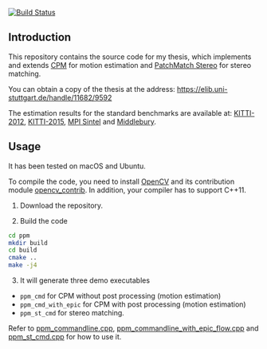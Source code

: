 [![Build Status](https://travis-ci.org/csukuangfj/ppm.svg?branch=master)](https://travis-ci.org/csukuangfj/ppm)


## Introduction

This repository contains the source code for my thesis,
which implements and extends [CPM][1] for motion estimation
and [PatchMatch Stereo][2] for stereo matching.

You can obtain a copy of the thesis at the address: https://elib.uni-stuttgart.de/handle/11682/9592

The estimation results
for the standard benchmarks are available
at: [KITTI-2012][8], [KITTI-2015][9],
[MPI Sintel][10] and [Middlebury][11].

## Usage

It has been tested on macOS and Ubuntu.

To compile the code, you need to install [OpenCV][3]
and its contribution module [opencv_contrib][4].
In addition, your compiler has to support C++11.

1. Download the repository.

2. Build the code

```.sh
cd ppm
mkdir build
cd build
cmake ..
make -j4
```

3. It will generate three demo executables
 - `ppm_cmd` for CPM without post processing (motion estimation)
 - `ppm_cmd_with_epic` for CPM with post processing (motion estimation)
 - `ppm_st_cmd` for stereo matching.

Refer to [ppm_commandline.cpp][5],
[ppm_commandline_with_epic_flow.cpp][6]
and [ppm_st_cmd.cpp][7] for how to use it.

[11]: http://vision.middlebury.edu/flow/eval/results-fangjun-kuang/
[10]: http://sintel.is.tue.mpg.de/results
[9]: http://www.cvlibs.net/datasets/kitti/eval_scene_flow_detail.php?benchmark=flow&result=55531e93f1a96d0f7f49f53bd250c9979c592356
[8]: http://www.cvlibs.net/datasets/kitti/eval_stereo_flow_detail.php?benchmark=flow&error=3&eval=all&result=361e835c95c296c7bd9eddbbf270fa132eddc5ec
[7]: /src/ppm_stereo/cmd/ppm_st_cmd.cpp
[6]: /src/ppm_flow/cmd/ppm_commandline_with_epic_flow.cpp
[5]: /src/ppm_flow/cmd/ppm_commandline.cpp
[4]: https://github.com/opencv/opencv_contrib
[3]: https://github.com/opencv/opencv
[2]: https://www.microsoft.com/en-us/research/publication/patchmatch-stereo-stereo-matching-with-slanted-support-windows/
[1]: https://github.com/YinlinHu/CPM
